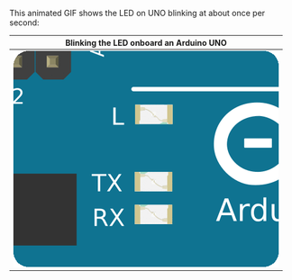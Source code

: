 
This animated GIF shows the LED on UNO blinking at about once per second:

| Blinking the LED onboard an Arduino UNO |
|:---------------------------------------:|
| ![](images/onboardled.gif)              |
